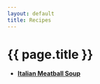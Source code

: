 ```yaml
---
layout: default
title: Recipes
---
```

# {{ page.title }} #
- __[Italian Meatball Soup](/recipes/italian-meatball-soup)__

